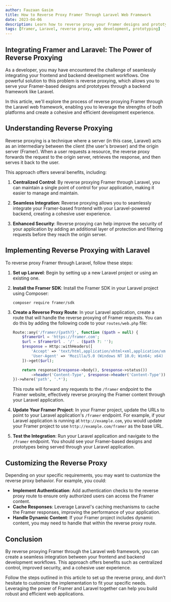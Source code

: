 ```yaml
---
author: Fauzaan Gasim
title: How to Reverse Proxy Framer Through Laravel Web Framework
date: 2023-04-06
description: Learn how to reverse proxy your Framer designs and prototypes through the Laravel web framework, enabling you to seamlessly integrate your frontend and backend development.
tags: [Framer, Laravel, reverse proxy, web development, prototyping]
---
```


## Integrating Framer and Laravel: The Power of Reverse Proxying

As a developer, you may have encountered the challenge of seamlessly integrating your frontend and backend development workflows. One powerful solution to this problem is reverse proxying, which allows you to serve your Framer-based designs and prototypes through a backend framework like Laravel.

In this article, we'll explore the process of reverse proxying Framer through the Laravel web framework, enabling you to leverage the strengths of both platforms and create a cohesive and efficient development experience.

## Understanding Reverse Proxying

Reverse proxying is a technique where a server (in this case, Laravel) acts as an intermediary between the client (the user's browser) and the origin server (Framer). When a user requests a resource, the reverse proxy forwards the request to the origin server, retrieves the response, and then serves it back to the user.

This approach offers several benefits, including:

1. **Centralized Control**: By reverse proxying Framer through Laravel, you can maintain a single point of control for your application, making it easier to manage and maintain.

2. **Seamless Integration**: Reverse proxying allows you to seamlessly integrate your Framer-based frontend with your Laravel-powered backend, creating a cohesive user experience.

3. **Enhanced Security**: Reverse proxying can help improve the security of your application by adding an additional layer of protection and filtering requests before they reach the origin server.

## Implementing Reverse Proxying with Laravel

To reverse proxy Framer through Laravel, follow these steps:

1. **Set up Laravel**: Begin by setting up a new Laravel project or using an existing one.

2. **Install the Framer SDK**: Install the Framer SDK in your Laravel project using Composer:

   ```
   composer require framer/sdk
   ```

3. **Create a Reverse Proxy Route**: In your Laravel application, create a route that will handle the reverse proxying of Framer requests. You can do this by adding the following code to your `routes/web.php` file:

   ```php
   Route::any('/framer/{path?}', function ($path = null) {
       $framerUrl = 'https://framer.com';
       $url = $framerUrl . '/' . ($path ?: '');
       $response = Http::withHeaders([
           'Accept' => 'text/html,application/xhtml+xml,application/xml;q=0.9,image/webp,*/*;q=0.8',
           'User-Agent' => 'Mozilla/5.0 (Windows NT 10.0; Win64; x64) AppleWebKit/537.36 (KHTML, like Gecko) Chrome/58.0.3029.110 Safari/537.3'
       ])->get($url);

       return response($response->body(), $response->status())
           ->header('Content-Type', $response->header('Content-Type'));
   })->where('path', '.*');
   ```

   This route will forward any requests to the `/framer` endpoint to the Framer website, effectively reverse proxying the Framer content through your Laravel application.

4. **Update Your Framer Project**: In your Framer project, update the URLs to point to your Laravel application's `/framer` endpoint. For example, if your Laravel application is running at `http://example.com`, you would update your Framer project to use `http://example.com/framer` as the base URL.

5. **Test the Integration**: Run your Laravel application and navigate to the `/framer` endpoint. You should see your Framer-based designs and prototypes being served through your Laravel application.

## Customizing the Reverse Proxy

Depending on your specific requirements, you may want to customize the reverse proxy behavior. For example, you could:

- **Implement Authentication**: Add authentication checks to the reverse proxy route to ensure only authorized users can access the Framer content.
- **Cache Responses**: Leverage Laravel's caching mechanisms to cache the Framer responses, improving the performance of your application.
- **Handle Dynamic Content**: If your Framer project includes dynamic content, you may need to handle that within the reverse proxy route.

## Conclusion

By reverse proxying Framer through the Laravel web framework, you can create a seamless integration between your frontend and backend development workflows. This approach offers benefits such as centralized control, improved security, and a cohesive user experience.

Follow the steps outlined in this article to set up the reverse proxy, and don't hesitate to customize the implementation to fit your specific needs. Leveraging the power of Framer and Laravel together can help you build robust and efficient web applications.